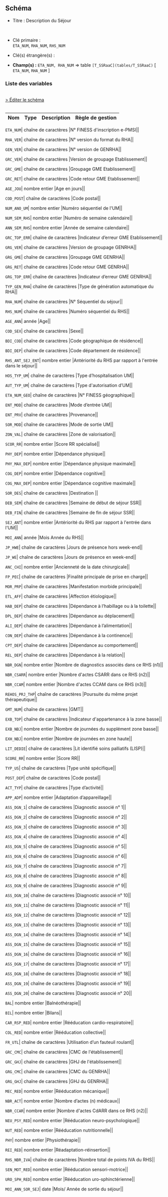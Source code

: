 ## Schéma


- Titre : Description du Séjour
<br />


- Clé primaire : <br />`ETA_NUM`, `RHA_NUM`, `RHS_NUM`<br />


- Clé(s) étrangère(s) : <br />

- **Champ(s) :** `ETA_NUM, RHA_NUM`
  => table `[T_SSRaaC](tables/T_SSRaaC)` [ `ETA_NUM`, `RHA_NUM` ]<br />

 
### Liste des variables
<br />
<div>
    <a href="https://gitlab.com/healthdatahub/applications-du-hdh/schema-snds/-/tree/master/schemas/PMSI SSR/T_SSRaaB.json"
       target="_blank" rel="noopener noreferrer">> Éditer le schéma</a>
</div>
<br />

Nom | Type | Description | Règle de gestion
-|-|-|-



`ETA_NUM`| chaîne de caractères |N° FINESS d'inscription e-PMSI||

`RHA_VER`| chaîne de caractères |N° version du format du RHA||

`GEN_VER`| chaîne de caractères |N° version de GENRHA||

`GRC_VER`| chaîne de caractères |Version de groupage Etablissement||

`GRC_GME`| chaîne de caractères |Groupage GME Etablissement||

`GRC_RET`| chaîne de caractères |Code retour GME Etablissement||

`AGE_JOU`| nombre entier |Age en jours||

`COD_POST`| chaîne de caractères |Code postal||

`NUM_ANO_UM`| nombre entier |Numéro séquentiel de l'UM||

`NUM_SEM_RHS`| nombre entier |Numéro de semaine calendaire||

`ANN_SEM_RHS`| nombre entier |Année de semaine calendaire||

`GRC_TOP_ERR`| chaîne de caractères |Indicateur d’erreur GME Etablissement||

`GRG_VER`| chaîne de caractères |Version de groupage GENRHA||

`GRG_GME`| chaîne de caractères |Groupage GME GENRHA||

`GRG_RET`| chaîne de caractères |Code retour GME GENRHA||

`GRG_TOP_ERR`| chaîne de caractères |Indicateur d’erreur GME GENRHA||

`TYP_GEN_RHA`| chaîne de caractères |Type de génération automatique du RHA||

`RHA_NUM`| chaîne de caractères |N° Séquentiel du séjour||

`RHS_NUM`| chaîne de caractères |Numéro séquentiel du RHS||

`AGE_ANN`| année |Age||

`COD_SEX`| chaîne de caractères |Sexe||

`BDI_COD`| chaîne de caractères |Code géographique de résidence||

`BDI_DEP`| chaîne de caractères |Code département de résidence||

`RHS_ANT_SEJ_ENT`| nombre entier |Antériorité du RHS par rapport à l'entrée dans le séjour||

`HOS_TYP_UM`| chaîne de caractères |Type d’hospitalisation UM||

`AUT_TYP_UM`| chaîne de caractères |Type d'autorisation d’UM||

`ETA_NUM_GEO`| chaîne de caractères |N° FINESS géographique||

`ENT_MOD`| chaîne de caractères |Mode d’entrée UM||

`ENT_PRV`| chaîne de caractères |Provenance||

`SOR_MOD`| chaîne de caractères |Mode de sortie UM||

`ZON_VAL`| chaîne de caractères |Zone de valorisation||

`SCOR_RR`| nombre entier |Score RR spécialisé||

`PHY_DEP`| nombre entier |Dépendance physique||

`PHY_MAX_DEP`| nombre entier |Dépendance physique maximale||

`COG_DEP`| nombre entier |Dépendance cognitive||

`COG_MAX_DEP`| nombre entier |Dépendance cognitive maximale||

`SOR_DES`| chaîne de caractères |Destination ||

`DEB_SEM`| chaîne de caractères |Semaine de début de séjour SSR||

`DEB_FIN`| chaîne de caractères |Semaine de fin de séjour SSR||

`SEJ_ANT`| nombre entier |Antériorité du RHS par rapport à l'entrée dans l'UM||

`MOI_ANN`| année |Mois Année du RHS||

`JP_HWE`| chaîne de caractères |Jours de présence hors week-end||

`JP_WE`| chaîne de caractères |Jours de présence en week-end||

`ANC_CHI`| nombre entier |Ancienneté de la date chirurgicale||

`FP_PEC`| chaîne de caractères |Finalité principale de prise en charge||

`MOR_PRP`| chaîne de caractères |Manifestation morbide principale||

`ETL_AFF`| chaîne de caractères |Affection étiologique||

`HAB_DEP`| chaîne de caractères |Dépendance à l’habillage ou à la toilette||

`DPL_DEP`| chaîne de caractères |Dépendance au déplacement||

`ALI_DEP`| chaîne de caractères |Dépendance à l’alimentation||

`CON_DEP`| chaîne de caractères |Dépendance à la continence||

`CPT_DEP`| chaîne de caractères |Dépendance au comportement||

`REL_DEP`| chaîne de caractères |Dépendance à la relation||

`NBR_DGN`| nombre entier |Nombre de diagnostics associés dans ce RHS (n1)||

`NBR_CSARR`| nombre entier |Nombre d'actes CSARR dans ce RHS (n2)||

`NBR_CCAM`| nombre entier |Nombre d'actes CCAM dans ce RHS (n3)||

`REHOS_PRJ_THP`| chaîne de caractères |Poursuite du même projet thérapeutique||

`GMT_NUM`| chaîne de caractères |GMT||

`EXB_TOP`| chaîne de caractères |Indicateur d'appartenance à la zone basse||

`EXB_NBJ`| nombre entier |Nombre de journées du supplément zone basse||

`EXH_NBJ`| nombre entier |Nombre de journées en zone haute||

`LIT_DEDIE`| chaîne de caractères |Lit identifié soins palliatifs (LISP)||

`SCORE_RR`| nombre entier |Score RR||

`TYP_US`| chaîne de caractères |Type unité spécifique||

`POST_DEP`| chaîne de caractères |Code postal||

`ACT_TYP`| chaîne de caractères |Type d’activité||

`APP_ADP`| nombre entier |Adaptation d’appareillage||

`ASS_DGN_1`| chaîne de caractères |Diagnostic associé n° 1||

`ASS_DGN_2`| chaîne de caractères |Diagnostic associé n° 2||

`ASS_DGN_3`| chaîne de caractères |Diagnostic associé n° 3||

`ASS_DGN_4`| chaîne de caractères |Diagnostic associé n° 4||

`ASS_DGN_5`| chaîne de caractères |Diagnostic associé n° 5||

`ASS_DGN_6`| chaîne de caractères |Diagnostic associé n° 6||

`ASS_DGN_7`| chaîne de caractères |Diagnostic associé n° 7||

`ASS_DGN_8`| chaîne de caractères |Diagnostic associé n° 8||

`ASS_DGN_9`| chaîne de caractères |Diagnostic associé n° 9||

`ASS_DGN_10`| chaîne de caractères |Diagnostic associé n° 10||

`ASS_DGN_11`| chaîne de caractères |Diagnostic associé n° 11||

`ASS_DGN_12`| chaîne de caractères |Diagnostic associé n° 12||

`ASS_DGN_13`| chaîne de caractères |Diagnostic associé n° 13||

`ASS_DGN_14`| chaîne de caractères |Diagnostic associé n° 14||

`ASS_DGN_15`| chaîne de caractères |Diagnostic associé n° 15||

`ASS_DGN_16`| chaîne de caractères |Diagnostic associé n° 16||

`ASS_DGN_17`| chaîne de caractères |Diagnostic associé n° 17||

`ASS_DGN_18`| chaîne de caractères |Diagnostic associé n° 18||

`ASS_DGN_19`| chaîne de caractères |Diagnostic associé n° 19||

`ASS_DGN_20`| chaîne de caractères |Diagnostic associé n° 20||

`BAL`| nombre entier |Balnéothérapie||

`BIL`| nombre entier |Bilans||

`CAR_RSP_RED`| nombre entier |Rééducation cardio-respiratoire||

`COL_RED`| nombre entier |Rééducation collective||

`FR_UTL`| chaîne de caractères |Utilisation d’un fauteuil roulant||

`GRC_CMC`| chaîne de caractères |CMC de l'établissement||

`GRC_GHJ`| chaîne de caractères |GHJ de l'établissement||

`GRG_CMC`| chaîne de caractères |CMC du GENRHA||

`GRG_GHJ`| chaîne de caractères |GHJ du GENRHA||

`MEC_RED`| nombre entier |Rééducation mécanique||

`NBR_ACT`| nombre entier |Nombre d’actes (n) médicaux||

`NBR_CCAR`| nombre entier |Nombre d'actes CdARR dans ce RHS (n2)||

`NEU_PSY_RED`| nombre entier |Rééducation neuro-psychologique||

`NUT_RED`| nombre entier |Rééducation nutritionnelle||

`PHY`| nombre entier |Physiothérapie||

`REI_RED`| nombre entier |Réadaptation-réinsertion||

`RHS_NBR_IVA`| chaîne de caractères |Nombre total de points IVA  du RHS||

`SEN_MOT_RED`| nombre entier |Rééducation sensori-motrice||

`URO_SPH_RED`| nombre entier |Rééducation uro-sphinctérienne||

`MOI_ANN_SOR_SEJ`| date |Mois/ Année de sortie du séjour||
